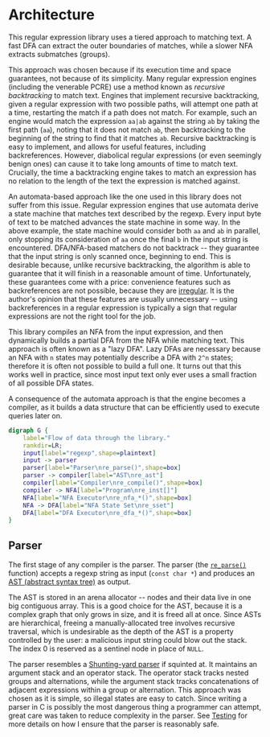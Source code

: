 # Architecture

This regular expression library uses a tiered approach to matching text. A fast DFA can extract the outer boundaries of matches, while a slower NFA extracts submatches (groups).

This approach was chosen because if its execution time and space guarantees, not because of its simplicity. Many regular expression engines (including the venerable PCRE) use a method known as *recursive backtracking* to match text. Engines that implement recursive backtracking, given a regular expression with two possible paths, will attempt one path at a time, restarting the match if a path does not match. For example, such an engine would match the expression `aa|ab` against the string `ab` by taking the first path (`aa`), noting that it does not match `ab`, then backtracking to the beginning of the string to find that it matches `ab`. Recursive backtracking is easy to implement, and allows for useful features, including backreferences. However, diabolical regular expressions (or even seemingly benign ones) can cause it to take long amounts of time to match text. Crucially, the time a backtracking engine takes to match an expression has no relation to the length of the text the expression is matched against.

An automata-based approach like the one used in this library does not suffer from this issue. Regular expression engines that use automata derive a state machine that matches text described by the regexp. Every input byte of text to be matched advances the state machine in some way. In the above example, the state machine would consider both `aa` and `ab` in parallel, only stopping its consideration of `aa` once the final `b` in the input string is encountered. DFA/NFA-based matchers do not backtrack -- they guarantee that the input string is only scanned once, beginning to end. This is desirable because, unlike recursive backtracking, the algorithm is able to guarantee that it will finish in a reasonable amount of time. Unfortunately, these guarantees come with a price: convenience features such as backreferences are not possible, because they are [irregular](https://en.wikipedia.org/wiki/Pumping_lemma_for_regular_languages). It is the author's opinion that these features are usually unnecessary -- using backreferences in a regular expression is typically a sign that regular expressions are not the right tool for the job.

This library compiles an NFA from the input expression, and then dynamically builds a partial DFA from the NFA while matching text. This approach is often known as a "lazy DFA". Lazy DFAs are necessary because an NFA with `n` states may potentially describe a DFA with `2^n` states; therefore it is often not possible to build a full one. It turns out that this works well in practice, since most input text only ever uses a small fraction of all possible DFA states.

A consequence of the automata approach is that the engine becomes a compiler, as it builds a data structure that can be efficiently used to execute queries later on.

```dot
digraph G {
    label="Flow of data through the library."
    rankdir=LR;
    input[label="regexp",shape=plaintext]
    input -> parser
    parser[label="Parser\nre_parse()",shape=box]
    parser -> compiler[label="AST\nre_ast"]
    compiler[label="Compiler\nre_compile()",shape=box]
    compiler -> NFA[label="Program\nre_inst[]"]
    NFA[label="NFA Executor\nre_nfa_*()",shape=box]
    NFA -> DFA[label="NFA State Set\nre_sset"]
    DFA[label="DFA Executor\nre_dfa_*()",shape=box]
}
```

## Parser

The first stage of any compiler is the parser. The parser (the [`re_parse()`]() function) accepts a regexp string as input (`const char *`) and produces an [AST (abstract syntax tree)](https://en.wikipedia.org/wiki/Abstract_syntax_tree) as output.

The AST is stored in an arena allocator -- nodes and their data live in one big contiguous array. This is a good choice for the AST, because it is a complex graph that only grows in size, and it is freed all at once. Since ASTs are hierarchical, freeing a manually-allocated tree involves recursive traversal, which is undesirable as the depth of the AST is a property controlled by the user: a malicious input string could blow out the stack. The index 0 is reserved as a sentinel node in place of `NULL`.

The parser resembles a [Shunting-yard parser](https://en.wikipedia.org/wiki/Shunting_yard_algorithm) if squinted at. It maintains an argument stack and an operator stack. The operator stack tracks nested groups and alternations, while the argument stack tracks concatenations of adjacent expressions within a group or alternation. This approach was chosen as it is simple, so illegal states are easy to catch. Since writing a parser in C is possibly the most dangerous thing a programmer can attempt, great care was taken to reduce complexity in the parser. See [Testing]() for more details on how I ensure that the parser is reasonably safe.



